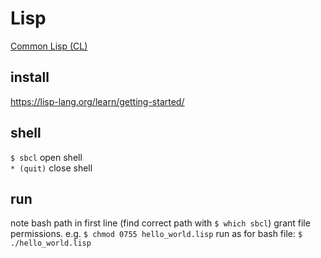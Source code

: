 # Lisp
[Common Lisp (CL)](https://en.wikipedia.org/wiki/Common_Lisp)

## install
https://lisp-lang.org/learn/getting-started/

## shell
`$ sbcl` open shell  
`* (quit)` close shell  

## run
note bash path in first line (find correct path with `$ which sbcl`)
grant file permissions. e.g. `$ chmod 0755 hello_world.lisp` 
run as for bash file: `$ ./hello_world.lisp`